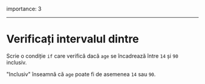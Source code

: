 importance: 3

---

# Verificați intervalul dintre

Scrie o condiție `if` care verifică dacă `age` se încadrează între `14` și `90` inclusiv.

"Inclusiv" înseamnă că `age` poate fi de asemenea `14` sau `90`.
